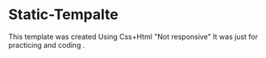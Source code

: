 # Static-Tempalte
This template was created Using Css+Html "Not responsive" 
It was  just  for  practicing and coding .

